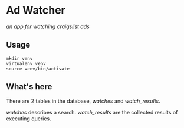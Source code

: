 # Ad Watcher

_an app for watching craigslist ads_

## Usage

```
mkdir venv
virtualenv venv
source venv/bin/activate

```

## What's here

There are 2 tables in the database, *watches* and *watch_results*.

*watches* describes a search.
*watch_results* are the collected results of executing queries.